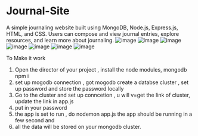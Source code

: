 # Journal-Site
A simple journaling website built using MongoDB, Node.js, Express.js, HTML, and CSS. Users can compose and view journal entries, explore resources, and learn more about journaling.
![image](https://github.com/TANYA03GUPTA/Journal-Site/assets/94123994/bab738a1-2aad-4f38-a140-cbc921458f95) 
![image](https://github.com/TANYA03GUPTA/Journal-Site/assets/94123994/5ea43ca1-1b79-4764-b253-88b97469205a)
![image](https://github.com/TANYA03GUPTA/Journal-Site/assets/94123994/2ea84879-71fb-4e12-bcc8-a496f1bb7414)
![image](https://github.com/TANYA03GUPTA/Journal-Site/assets/94123994/56f31112-a8af-42f2-bb5c-f206b0a9c00e)
![image](https://github.com/TANYA03GUPTA/Journal-Site/assets/94123994/273d734d-ecf2-449a-88df-7593cb33339c)
![image](https://github.com/TANYA03GUPTA/Journal-Site/assets/94123994/eecd5c65-00da-4a68-957b-702704326b08)
![image](https://github.com/TANYA03GUPTA/Journal-Site/assets/94123994/214821d6-dfc3-4e68-b31d-671100e59f86)


To Make it work 
1. Open the director of your project , install the node modules, mongodb
    npm i
2. set up mogodb connection , got mogodb create a databse cluster , set up password and store the password locally
3. Go to the cluster and set up conncetion , u will v=get the link of cluster, update the link in app.js
4. put in your password
5. the app is set to run , do nodemon app.js the app should be running in a few second and
6. all the data will be stored on your mongodb cluster.   
